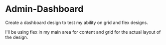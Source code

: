 # Admin-Dashboard
Create a dashboard design to test my ability on grid and flex designs.

I'll be using flex in my main area for content and grid for the actual layout of the design.